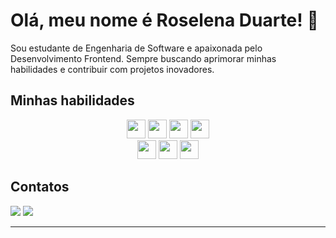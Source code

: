 # Olá, meu nome é Roselena Duarte! 👋

Sou estudante de Engenharia de Software e apaixonada pelo Desenvolvimento Frontend. Sempre buscando aprimorar minhas habilidades e contribuir com projetos inovadores.

## Minhas habilidades

<div align="center">
  <img height="30" src="https://cdn.jsdelivr.net/gh/devicons/devicon@latest/icons/html5/html5-original.svg" />
  <img height="30" src="https://cdn.jsdelivr.net/gh/devicons/devicon@latest/icons/css3/css3-original.svg" />
  <img height="30" src="https://cdn.jsdelivr.net/gh/devicons/devicon@latest/icons/javascript/javascript-original.svg" />
  <img height="30" src="https://cdn.jsdelivr.net/gh/devicons/devicon@latest/icons/react/react-original.svg" />
  <br />
  <img height="30" src="https://cdn.jsdelivr.net/gh/devicons/devicon@latest/icons/typescript/typescript-original.svg" />
  <img height="30" src="https://cdn.jsdelivr.net/gh/devicons/devicon@latest/icons/sass/sass-original.svg" />
  <img height="30" src="https://cdn.jsdelivr.net/gh/devicons/devicon@latest/icons/tailwindcss/tailwindcss-original.svg" />
</div>


          
## Contatos

<div> 
  <a href = "mailto:roselenarduarte@gmail.com"><img src="https://img.shields.io/badge/-Gmail-%23333?style=for-the-badge&logo=gmail&logoColor=white" target="_blank"></a>
  <a href="https://www.linkedin.com/in/roselena-duarte/" target="_blank"><img src="https://img.shields.io/badge/-LinkedIn-%230077B5?style=for-the-badge&logo=linkedin&logoColor=white" target="_blank"></a>   
</div>




---

